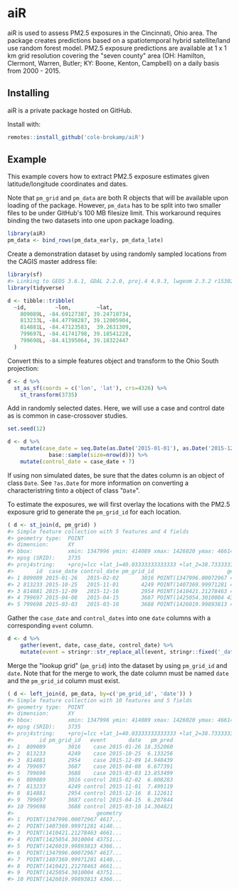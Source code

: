 <!-- README.md is generated from README.Rmd. Please edit that file -->
aiR
===

aiR is used to assess PM2.5 exposures in the Cincinnati, Ohio area. The package creates predictions based on a spatiotemporal hybrid satellite/land use random forest model. PM2.5 exposure predictions are available at 1 x 1 km grid resolution covering the "seven county" area (OH: Hamilton, Clermont, Warren, Butler; KY: Boone, Kenton, Campbell) on a daily basis from 2000 - 2015.

Installing
----------

aiR is a private package hosted on GitHub.

Install with:

``` r
remotes::install_github('cole-brokamp/aiR')
```

Example
-------

This example covers how to extract PM2.5 exposure estimates given latitude/longitude coordinates and dates.

Note that `pm_grid` and `pm_data` are both R objects that will be available upon loading of the package. However, `pm_data` has to be split into two smaller files to be under GitHub's 100 MB filesize limit. This workaround requires binding the two datasets into one upon package loading.

``` r
library(aiR)
pm_data <- bind_rows(pm_data_early, pm_data_late)
```

Create a demonstration dataset by using randomly sampled locations from the CAGIS master address file:

``` r
library(sf)
#> Linking to GEOS 3.6.1, GDAL 2.2.0, proj.4 4.9.3, lwgeom 2.3.2 r15302
library(tidyverse)

d <- tibble::tribble(
  ~id,         ~lon,        ~lat,
    809089L, -84.69127387, 39.24710734,
    813233L, -84.47798287, 39.12005904,
    814881L, -84.47123583,  39.2631309,
    799697L, -84.41741798, 39.18541228,
    799698L, -84.41395064, 39.18322447
  )
```

Convert this to a simple features object and transform to the Ohio South projection:

``` r
d <- d %>%
  st_as_sf(coords = c('lon', 'lat'), crs=4326) %>% 
    st_transform(3735)
```

Add in randomly selected dates. Here, we will use a case and control date as is common in case-crossover studies.

``` r
set.seed(12)

d <- d %>%
    mutate(case_date = seq.Date(as.Date('2015-01-01'), as.Date('2015-12-31'), by=1) %>%
             base::sample(size=nrow(d))) %>%
    mutate(control_date = case_date + 7)
```

If using non simulated dates, be sure that the dates column is an object of class `Date`. See `?as.Date` for more information on converting a characteristring tinto a object of class "`Date`".

To estimate the exposures, we will first overlay the locations with the PM2.5 exposure grid to generate the `pm_grid_id` for each location.

``` r
( d <- st_join(d, pm_grid) )
#> Simple feature collection with 5 features and 4 fields
#> geometry type:  POINT
#> dimension:      XY
#> bbox:           xmin: 1347996 ymin: 414089 xmax: 1426020 ymax: 466143.5
#> epsg (SRID):    3735
#> proj4string:    +proj=lcc +lat_1=40.03333333333333 +lat_2=38.73333333333333 +lat_0=38 +lon_0=-82.5 +x_0=600000 +y_0=0 +ellps=GRS80 +towgs84=0,0,0,0,0,0,0 +units=us-ft +no_defs
#>       id  case_date control_date pm_grid_id                       geometry
#> 1 809089 2015-01-26   2015-02-02       3016 POINT(1347996.00072967 4617...
#> 2 813233 2015-10-25   2015-11-01       4249 POINT(1407369.99971281 4140...
#> 3 814881 2015-12-09   2015-12-16       2954 POINT(1410421.21278463 4661...
#> 4 799697 2015-04-08   2015-04-15       3687 POINT(1425054.3010004 43751...
#> 5 799698 2015-03-03   2015-03-10       3688 POINT(1426019.99893813 4366...
```

Gather the `case_date` and `control_dates` into one `date` columns with a corresponding `event` column.

``` r
d <- d %>%
    gather(event, date, case_date, control_date) %>%
    mutate(event = stringr::str_replace_all(event, stringr::fixed('_date'),''))
```

Merge the "lookup grid" (`pm_grid`) into the dataset by using `pm_grid_id` and `date`. Note that for the merge to work, the date column must be named `date` and the `pm_grid_id` column must exist.

``` r
( d <- left_join(d, pm_data, by=c('pm_grid_id', 'date')) )
#> Simple feature collection with 10 features and 5 fields
#> geometry type:  POINT
#> dimension:      XY
#> bbox:           xmin: 1347996 ymin: 414089 xmax: 1426020 ymax: 466143.5
#> epsg (SRID):    3735
#> proj4string:    +proj=lcc +lat_1=40.03333333333333 +lat_2=38.73333333333333 +lat_0=38 +lon_0=-82.5 +x_0=600000 +y_0=0 +ellps=GRS80 +towgs84=0,0,0,0,0,0,0 +units=us-ft +no_defs
#>        id pm_grid_id   event       date   pm_pred
#> 1  809089       3016    case 2015-01-26 18.352060
#> 2  813233       4249    case 2015-10-25  6.133256
#> 3  814881       2954    case 2015-12-09 14.948439
#> 4  799697       3687    case 2015-04-08  6.677391
#> 5  799698       3688    case 2015-03-03 13.853499
#> 6  809089       3016 control 2015-02-02  6.008283
#> 7  813233       4249 control 2015-11-01  7.499119
#> 8  814881       2954 control 2015-12-16  8.122611
#> 9  799697       3687 control 2015-04-15  6.207844
#> 10 799698       3688 control 2015-03-10 14.304821
#>                          geometry
#> 1  POINT(1347996.00072967 4617...
#> 2  POINT(1407369.99971281 4140...
#> 3  POINT(1410421.21278463 4661...
#> 4  POINT(1425054.3010004 43751...
#> 5  POINT(1426019.99893813 4366...
#> 6  POINT(1347996.00072967 4617...
#> 7  POINT(1407369.99971281 4140...
#> 8  POINT(1410421.21278463 4661...
#> 9  POINT(1425054.3010004 43751...
#> 10 POINT(1426019.99893813 4366...
```
